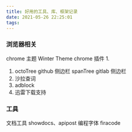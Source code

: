 ```yaml
---
title: 好用的工具、库、框架记录
date: 2021-05-26 22:25:01
tags:
---
```

### 浏览器相关
chrome 主题  Winter Theme
chrome 插件 
1. 
   1. octoTree github 侧边栏 spanTree gitlab 侧边栏
2. 沙拉查词
3. adblock
4. 迅雷下载支持
### 工具
文档工具 showdocs、apipost
编程字体 firacode 
